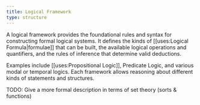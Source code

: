 ```yaml
---
title: Logical Framework
type: structure
---
```


A logical framework provides the foundational rules and syntax for constructing formal logical systems. It defines the kinds of [[uses:Logical Formula|formulae]] that can be built, the available logical operations and quantifiers, and the rules of inference that determine valid deductions.

Examples include [[uses:Propositional Logic]], Predicate Logic, and various modal or temporal logics. Each framework allows reasoning about different kinds of statements and structures.

TODO: Give a more formal description in terms of set theory (sorts & functions)